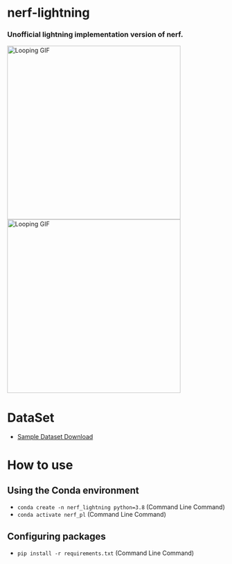 # nerf-lightning
### Unofficial lightning implementation version of nerf.

<p>
<img src="https://github.com/gentleman-zhong/nerf-lightning/assets/74064666/5721d644-464f-4c95-b5a6-8e6afd80668d" width="400" alt="Looping GIF" loop>
<img src="https://github.com/gentleman-zhong/nerf-lightning/assets/74064666/199a8054-5d84-474f-9fc4-c578e44aa804" width="400" alt="Looping GIF" loop>
</p>

# DataSet
- [Sample Dataset Download](http://cseweb.ucsd.edu/~viscomp/projects/LF/papers/ECCV20/nerf/nerf_example_data.zip)


# How to use
## Using the Conda environment
- `conda create -n nerf_lightning python=3.8` (Command Line Command)
- `conda activate nerf_pl` (Command Line Command)

## Configuring packages
- `pip install -r requirements.txt` (Command Line Command)

